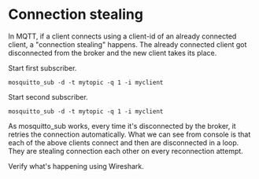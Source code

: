 # Connection stealing

In MQTT, if a client connects using a client-id of an already connected client, a "connection stealing" happens.
The already connected client got disconnected from the broker and the new client takes its place.

Start first subscriber.

```
mosquitto_sub -d -t mytopic -q 1 -i myclient
```

Start second subscriber.

```
mosquitto_sub -d -t mytopic -q 1 -i myclient
```

As mosquitto_sub works, every time it's disconnected by the broker, it retries the connection automatically.
What we can see from console is that each of the above clients connect and then are disconnected in a loop.
They are stealing connection each other on every reconnection attempt.

Verify what's happening using Wireshark.